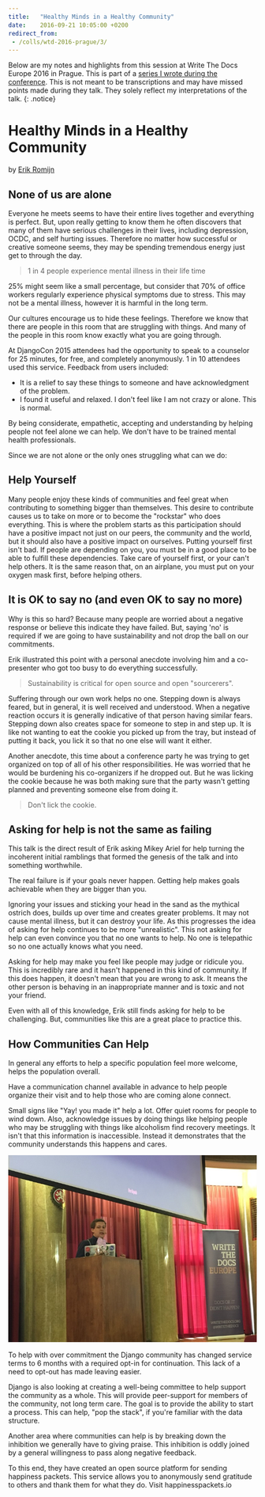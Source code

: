 ```yaml
---
title:   "Healthy Minds in a Healthy Community"
date:    2016-09-21 10:05:00 +0200
redirect_from:
 - /colls/wtd-2016-prague/3/
---
```


Below are my notes and highlights from this session at Write The Docs
Europe 2016 in Prague.  This is part of a [series I wrote during the
conference](/technology/2016/09/20/wtd.html).  This is not meant to be
transcriptions and may have missed points made during they talk.
They solely reflect my interpretations of the talk.
{: .notice}

# Healthy Minds in a Healthy Community

by [Erik Romijn](https://twitter.com/erikpub)

## None of us are alone

Everyone he meets seems to have their entire lives together and everything
is perfect.  But, upon really getting to know them he often discovers
that many of them have serious challenges in their lives, including
depression, OCDC, and self hurting issues.  Therefore no matter how
successful or creative someone seems, they may be spending tremendous
energy just get to through the day.

> 1 in 4 people experience mental illness in their life time

25% might seem like a small percentage, but consider that 70% of office
workers regularly experience physical symptoms due to stress.  This may
not be a mental illness, however it is harmful in the long term.

Our cultures encourage us to hide these feelings.  Therefore we know that
there are people in this room that are struggling with things.  And many
of the people in this room know exactly what you are going through.

At DjangoCon 2015 attendees had the opportunity to speak to a counselor
for 25 minutes, for free, and completely anonymously.  1 in 10 attendees
used this service.  Feedback from users included:

* It is a relief to say these things to someone and have acknowledgment
   of the problem.
* I found it useful and relaxed. I don't feel like I am not crazy
   or alone.  This is normal.

By being considerate, empathetic, accepting and understanding by helping
people not feel alone we can help. We don't have to be trained mental
health professionals.

Since we are not alone or the only ones struggling what can we do:

## Help Yourself

Many people enjoy these kinds of communities and feel great when
contributing to something bigger than themselves.  This desire to
contribute causes us to take on more or to become the "rockstar" who
does everything.  This is where the problem starts as this participation
should have a positive impact not just on our peers, the community and
the world, but it should also have a positive impact on ourselves.
Putting yourself first isn't bad.  If people are depending on you,
you must be in a good place to be able to fulfill these dependencies.
Take care of yourself first, or your can't help others.  It is the same
reason that, on an airplane, you must put on your oxygen mask first,
before helping others.

## It is OK to say no (and even OK to say no more)

Why is this so hard?  Because many people are worried about a negative
response or believe this indicate they have failed.  But, saying 'no'
is required if we are going to have sustainability and not drop the ball
on our commitments.

Erik illustrated this point with a personal anecdote involving him and
a co-presenter who got too busy to do everything successfully.

> Sustainability is critical for open source and open "sourcerers".

Suffering through our own work helps no one.  Stepping down is always
feared, but in general, it is well received and understood.  When a
negative reaction occurs it is generally indicative of that person having
similar fears.  Stepping down also creates space for someone to step in
and step up.  It is like not wanting to eat the cookie you picked up
from the tray, but instead of putting it back, you lick it so that no
one else will want it either.

Another anecdote, this time about a conference party he was trying to get 
organized on top of all of his other responsibilities.
He was worried that he would be burdening his co-organizers if he
dropped out.  But he was licking the cookie because he was both making
sure that the party wasn't getting planned and preventing someone else
from doing it.

> Don't lick the cookie.

## Asking for help is not the same as failing

This talk is the direct result of Erik asking Mikey Ariel for help
turning the incoherent initial ramblings that formed the genesis of the
talk and into something worthwhile.

The real failure is if your goals never happen.  Getting help makes
goals achievable when they are bigger than you.

Ignoring your issues and sticking your head in the sand as the mythical
ostrich does, builds up over time and creates greater problems.
It may not cause mental illness, but it can destroy your life.  As this
progresses the idea of asking for help continues to be more "unrealistic".
This not asking for help can even convince you that no one wants to help.
No one is telepathic so no one actually knows what you need.

Asking for help may make you feel like people may judge or ridicule you.
This is incredibly rare and it hasn't happened in this kind of community.
If this does happen, it doesn't mean that you are wrong to ask.  It means
the other person is behaving in an inappropriate manner and is toxic
and not your friend.

Even with all of this knowledge, Erik still finds asking for help
to be challenging.  But, communities like this are a great place to
practice this.

## How Communities Can Help

In general any efforts to help a specific population feel more welcome,
helps the population overall.

Have a communication channel available in advance to help people organize
their visit and to help those who are coming alone connect.

Small signs like "Yay! you made it" help a lot.  Offer quiet rooms for
people to wind down.  Also, acknowledge issues by doing things like
helping people who may be struggling with things like alcoholism find
recovery meetings.  It isn't that this information is inaccessible.
Instead it demonstrates that the community understands this happens
and cares.

![](/img/2016/WTD/Erik.jpg)

To help with over commitment the Django community has changed service
terms to 6 months with a required opt-in for continuation.  This lack
of a need to opt-out has made leaving easier.

Django is also looking at creating a well-being committee to help support
the community as a whole.  This will provide peer-support for members of
the community, not long term care. The goal is to provide the ability
to start a process.  This can help, "pop the stack", if you're familiar
with the data structure.

Another area where communities can help is by breaking down the inhibition
we generally have to giving praise.  This inhibition is oddly joined by
a general willingness to pass along negative feedback.

To this end, they have created an open source platform for sending
happiness packets.  This service allows you to anonymously send gratitude
to others and thank them for what they do. Visit happinesspackets.io
